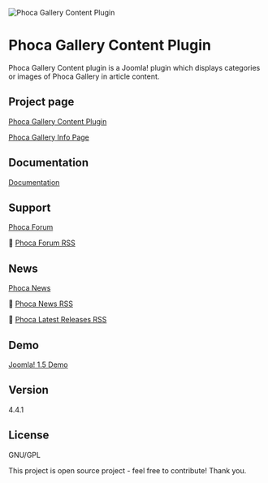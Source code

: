 



![Phoca Gallery Content Plugin](https://github.com/PhocaCz/PhocaGalleryContentPlugin/blob/master/phocagallery.png?raw=true)

# Phoca Gallery Content Plugin



Phoca Gallery Content plugin is a Joomla! plugin which displays categories or images of Phoca Gallery in article content.



## Project page

[Phoca Gallery Content Plugin](https://www.phoca.cz/phocagallery-plugin)

[Phoca Gallery Info Page](https://www.phoca.cz/project/phocagallery-joomla-gallery)



## Documentation

[Documentation](https://www.phoca.cz/documentation/category/14-phoca-gallery-plugin)





## Support

[Phoca Forum](https://www.phoca.cz/forum)

:bell: [Phoca Forum RSS](https://www.phoca.cz/forum/app.php/feed)



## News

[Phoca News](https://www.phoca.cz/news)

:bell: [Phoca News RSS](https://www.phoca.cz/news?format=feed&type=rss)

:bell: [Phoca Latest Releases RSS](https://www.phoca.cz/download/feed/111?format=feed&type=rss)



## Demo

[Joomla! 1.5 Demo](https://www.phoca.cz/demo/)



## Version

4.4.1



## License

GNU/GPL



This project is open source project - feel free to contribute! Thank you.
